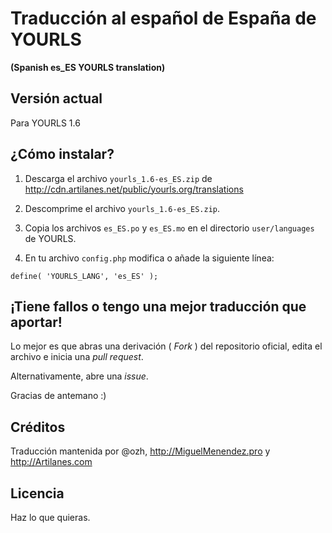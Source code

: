 # Traducción al español de España de YOURLS
**(Spanish es_ES YOURLS translation)**


## Versión actual

Para YOURLS 1.6


## ¿Cómo instalar?

1. Descarga el archivo `yourls_1.6-es_ES.zip` de http://cdn.artilanes.net/public/yourls.org/translations

2. Descomprime el archivo `yourls_1.6-es_ES.zip`.

3. Copia los archivos `es_ES.po` y `es_ES.mo` en el directorio `user/languages` de YOURLS.

4. En tu archivo `config.php` modifica o añade la siguiente línea:
```
define( 'YOURLS_LANG', 'es_ES' );
```


## ¡Tiene fallos o tengo una mejor traducción que aportar!

Lo mejor es que abras una derivación ( *Fork* ) del repositorio oficial, edita el archivo e inicia una *pull request*.

Alternativamente, abre una *issue*.

Gracias de antemano :)


## Créditos

Traducción mantenida por @ozh, http://MiguelMenendez.pro y http://Artilanes.com


## Licencia

Haz lo que quieras.